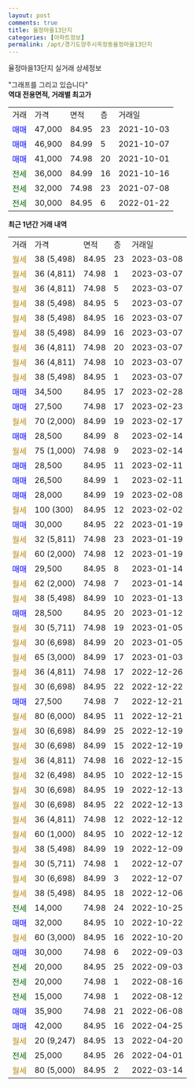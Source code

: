 ```yaml
---
layout: post
comments: true
title: 율정마을13단지
categories: [아파트정보]
permalink: /apt/경기도양주시옥정동율정마을13단지
---
```


율정마을13단지 실거래 상세정보

<script type="text/javascript">
  google.charts.load('current', {'packages':['line', 'corechart']});
  google.charts.setOnLoadCallback(drawChart);

  function drawChart() {
    var data = new google.visualization.DataTable();
    data.addColumn('date', '거래일');
    data.addColumn('number', "매매");
    data.addColumn('number', "전세");
    data.addColumn('number', "전매");

    data.addRows([[new Date(Date.parse("2023-03-08")), null, null, null], [new Date(Date.parse("2023-03-07")), null, null, null], [new Date(Date.parse("2023-03-07")), null, null, null], [new Date(Date.parse("2023-03-07")), null, null, null], [new Date(Date.parse("2023-03-07")), null, null, null], [new Date(Date.parse("2023-03-07")), null, null, null], [new Date(Date.parse("2023-03-07")), null, null, null], [new Date(Date.parse("2023-03-07")), null, null, null], [new Date(Date.parse("2023-03-07")), null, null, null], [new Date(Date.parse("2023-02-28")), 34500, null, null], [new Date(Date.parse("2023-02-23")), 27500, null, null], [new Date(Date.parse("2023-02-17")), null, null, null], [new Date(Date.parse("2023-02-14")), 28500, null, null], [new Date(Date.parse("2023-02-14")), null, null, null], [new Date(Date.parse("2023-02-11")), 28500, null, null], [new Date(Date.parse("2023-02-11")), 26500, null, null], [new Date(Date.parse("2023-02-08")), 28000, null, null], [new Date(Date.parse("2023-02-02")), null, null, null], [new Date(Date.parse("2023-01-19")), 30000, null, null], [new Date(Date.parse("2023-01-19")), null, null, null], [new Date(Date.parse("2023-01-19")), null, null, null], [new Date(Date.parse("2023-01-14")), 29500, null, null], [new Date(Date.parse("2023-01-14")), null, null, null], [new Date(Date.parse("2023-01-13")), null, null, null], [new Date(Date.parse("2023-01-12")), 28500, null, null], [new Date(Date.parse("2023-01-05")), null, null, null], [new Date(Date.parse("2023-01-05")), null, null, null], [new Date(Date.parse("2023-01-03")), null, null, null], [new Date(Date.parse("2022-12-26")), null, null, null], [new Date(Date.parse("2022-12-22")), null, null, null], [new Date(Date.parse("2022-12-21")), 27500, null, null], [new Date(Date.parse("2022-12-21")), null, null, null], [new Date(Date.parse("2022-12-19")), null, null, null], [new Date(Date.parse("2022-12-19")), null, null, null], [new Date(Date.parse("2022-12-15")), null, null, null], [new Date(Date.parse("2022-12-15")), null, null, null], [new Date(Date.parse("2022-12-13")), null, null, null], [new Date(Date.parse("2022-12-13")), null, null, null], [new Date(Date.parse("2022-12-12")), null, null, null], [new Date(Date.parse("2022-12-12")), null, null, null], [new Date(Date.parse("2022-12-09")), null, null, null], [new Date(Date.parse("2022-12-07")), null, null, null], [new Date(Date.parse("2022-12-07")), null, null, null], [new Date(Date.parse("2022-12-06")), null, null, null], [new Date(Date.parse("2022-10-25")), null, 14000, null], [new Date(Date.parse("2022-10-22")), 32000, null, null], [new Date(Date.parse("2022-10-20")), null, null, null], [new Date(Date.parse("2022-09-03")), 30000, null, null], [new Date(Date.parse("2022-09-03")), null, 20000, null], [new Date(Date.parse("2022-08-16")), null, 20000, null], [new Date(Date.parse("2022-08-12")), null, 15000, null], [new Date(Date.parse("2022-06-08")), 35900, null, null], [new Date(Date.parse("2022-04-25")), 42000, null, null], [new Date(Date.parse("2022-04-20")), null, null, null], [new Date(Date.parse("2022-04-01")), null, 25000, null], [new Date(Date.parse("2022-03-14")), null, null, null]]);

    var options = {
      hAxis: {
        format: 'yyyy/MM/dd'
      },    
      lineWidth: 0,
      pointsVisible: true,    
      title: '최근 1년간 유형별 실거래가 분포',
      legend: { position: 'bottom' }
    };

    var formatter = new google.visualization.NumberFormat({pattern:'###,###'} );
    formatter.format(data, 1);
    formatter.format(data, 2);
    
    setTimeout(function() {
        var chart = new google.visualization.LineChart(document.getElementById('columnchart_material'));
        chart.draw(data, (options));
        document.getElementById('loading').style.display = 'none';
    }, 200);
  }
</script>


<div id="loading" style="z-index:20; display: block; margin-left: 0px">"그래프를 그리고 있습니다"</div>
<div id="columnchart_material" style="width: 95%; margin-left: 0px; display: block"></div>
<!-- contents start -->
<b>역대 전용면적, 거래별 최고가</b>
<table class="sortable">
    <tr>
      <td>거래</td>
      <td>가격</td>
      <td>면적</td>
      <td>층</td>
      <td>거래일</td>
    </tr>
        <tr>
          <td><a style="color: blue">매매</a></td>
          <td>47,000</td>
          <td>84.95</td>
          <td>23</td>
          <td>2021-10-03</td>
        </tr>            <tr>
          <td><a style="color: blue">매매</a></td>
          <td>46,900</td>
          <td>84.99</td>
          <td>5</td>
          <td>2021-10-07</td>
        </tr>            <tr>
          <td><a style="color: blue">매매</a></td>
          <td>41,000</td>
          <td>74.98</td>
          <td>20</td>
          <td>2021-10-01</td>
        </tr>        
        <tr>
              <td><a style="color: darkgreen">전세</a></td>
              <td>36,000</td>
              <td>84.99</td>
              <td>16</td>
              <td>2021-10-16</td>
            </tr>            <tr>
              <td><a style="color: darkgreen">전세</a></td>
              <td>32,000</td>
              <td>74.98</td>
              <td>23</td>
              <td>2021-07-08</td>
            </tr>            <tr>
              <td><a style="color: darkgreen">전세</a></td>
              <td>30,000</td>
              <td>84.95</td>
              <td>6</td>
              <td>2022-01-22</td>
            </tr>        
    
</table>

<b>최근 1년간 거래 내역</b>

<table class="sortable">
    <tr>
      <td>거래</td>
      <td>가격</td>
      <td>면적</td>
      <td>층</td>
      <td>거래일</td>
    </tr>
    <tr>
      <td><a style="color: darkgoldenrod">월세</a></td>
      <td>38 (5,498)</td>
      <td>84.95</td>
      <td>23</td>
      <td>2023-03-08</td>
    </tr>          <tr>
      <td><a style="color: darkgoldenrod">월세</a></td>
      <td>36 (4,811)</td>
      <td>74.98</td>
      <td>1</td>
      <td>2023-03-07</td>
    </tr>          <tr>
      <td><a style="color: darkgoldenrod">월세</a></td>
      <td>36 (4,811)</td>
      <td>74.98</td>
      <td>5</td>
      <td>2023-03-07</td>
    </tr>          <tr>
      <td><a style="color: darkgoldenrod">월세</a></td>
      <td>38 (5,498)</td>
      <td>84.95</td>
      <td>5</td>
      <td>2023-03-07</td>
    </tr>          <tr>
      <td><a style="color: darkgoldenrod">월세</a></td>
      <td>38 (5,498)</td>
      <td>84.95</td>
      <td>16</td>
      <td>2023-03-07</td>
    </tr>          <tr>
      <td><a style="color: darkgoldenrod">월세</a></td>
      <td>38 (5,498)</td>
      <td>84.99</td>
      <td>16</td>
      <td>2023-03-07</td>
    </tr>          <tr>
      <td><a style="color: darkgoldenrod">월세</a></td>
      <td>36 (4,811)</td>
      <td>74.98</td>
      <td>20</td>
      <td>2023-03-07</td>
    </tr>          <tr>
      <td><a style="color: darkgoldenrod">월세</a></td>
      <td>36 (4,811)</td>
      <td>74.98</td>
      <td>10</td>
      <td>2023-03-07</td>
    </tr>          <tr>
      <td><a style="color: darkgoldenrod">월세</a></td>
      <td>38 (5,498)</td>
      <td>84.95</td>
      <td>1</td>
      <td>2023-03-07</td>
    </tr>          <tr>
      <td><a style="color: blue">매매</a></td>
      <td>34,500</td>
      <td>84.95</td>
      <td>17</td>
      <td>2023-02-28</td>
    </tr>          <tr>
      <td><a style="color: blue">매매</a></td>
      <td>27,500</td>
      <td>74.98</td>
      <td>17</td>
      <td>2023-02-23</td>
    </tr>          <tr>
      <td><a style="color: darkgoldenrod">월세</a></td>
      <td>70 (2,000)</td>
      <td>84.99</td>
      <td>19</td>
      <td>2023-02-17</td>
    </tr>          <tr>
      <td><a style="color: blue">매매</a></td>
      <td>28,500</td>
      <td>84.99</td>
      <td>8</td>
      <td>2023-02-14</td>
    </tr>          <tr>
      <td><a style="color: darkgoldenrod">월세</a></td>
      <td>75 (1,000)</td>
      <td>74.98</td>
      <td>9</td>
      <td>2023-02-14</td>
    </tr>          <tr>
      <td><a style="color: blue">매매</a></td>
      <td>28,500</td>
      <td>84.95</td>
      <td>11</td>
      <td>2023-02-11</td>
    </tr>          <tr>
      <td><a style="color: blue">매매</a></td>
      <td>26,500</td>
      <td>84.99</td>
      <td>1</td>
      <td>2023-02-11</td>
    </tr>          <tr>
      <td><a style="color: blue">매매</a></td>
      <td>28,000</td>
      <td>84.99</td>
      <td>19</td>
      <td>2023-02-08</td>
    </tr>          <tr>
      <td><a style="color: darkgoldenrod">월세</a></td>
      <td>100 (300)</td>
      <td>84.95</td>
      <td>12</td>
      <td>2023-02-02</td>
    </tr>          <tr>
      <td><a style="color: blue">매매</a></td>
      <td>30,000</td>
      <td>84.95</td>
      <td>22</td>
      <td>2023-01-19</td>
    </tr>          <tr>
      <td><a style="color: darkgoldenrod">월세</a></td>
      <td>32 (5,811)</td>
      <td>74.98</td>
      <td>23</td>
      <td>2023-01-19</td>
    </tr>          <tr>
      <td><a style="color: darkgoldenrod">월세</a></td>
      <td>60 (2,000)</td>
      <td>74.98</td>
      <td>12</td>
      <td>2023-01-19</td>
    </tr>          <tr>
      <td><a style="color: blue">매매</a></td>
      <td>29,500</td>
      <td>84.95</td>
      <td>8</td>
      <td>2023-01-14</td>
    </tr>          <tr>
      <td><a style="color: darkgoldenrod">월세</a></td>
      <td>62 (2,000)</td>
      <td>74.98</td>
      <td>7</td>
      <td>2023-01-14</td>
    </tr>          <tr>
      <td><a style="color: darkgoldenrod">월세</a></td>
      <td>38 (5,498)</td>
      <td>84.99</td>
      <td>10</td>
      <td>2023-01-13</td>
    </tr>          <tr>
      <td><a style="color: blue">매매</a></td>
      <td>28,500</td>
      <td>84.95</td>
      <td>20</td>
      <td>2023-01-12</td>
    </tr>          <tr>
      <td><a style="color: darkgoldenrod">월세</a></td>
      <td>30 (5,711)</td>
      <td>74.98</td>
      <td>19</td>
      <td>2023-01-05</td>
    </tr>          <tr>
      <td><a style="color: darkgoldenrod">월세</a></td>
      <td>30 (6,698)</td>
      <td>84.99</td>
      <td>20</td>
      <td>2023-01-05</td>
    </tr>          <tr>
      <td><a style="color: darkgoldenrod">월세</a></td>
      <td>65 (3,000)</td>
      <td>84.99</td>
      <td>17</td>
      <td>2023-01-03</td>
    </tr>          <tr>
      <td><a style="color: darkgoldenrod">월세</a></td>
      <td>36 (4,811)</td>
      <td>74.98</td>
      <td>17</td>
      <td>2022-12-26</td>
    </tr>          <tr>
      <td><a style="color: darkgoldenrod">월세</a></td>
      <td>30 (6,698)</td>
      <td>84.95</td>
      <td>22</td>
      <td>2022-12-22</td>
    </tr>          <tr>
      <td><a style="color: blue">매매</a></td>
      <td>27,500</td>
      <td>74.98</td>
      <td>7</td>
      <td>2022-12-21</td>
    </tr>          <tr>
      <td><a style="color: darkgoldenrod">월세</a></td>
      <td>80 (6,000)</td>
      <td>84.95</td>
      <td>11</td>
      <td>2022-12-21</td>
    </tr>          <tr>
      <td><a style="color: darkgoldenrod">월세</a></td>
      <td>30 (6,698)</td>
      <td>84.99</td>
      <td>25</td>
      <td>2022-12-19</td>
    </tr>          <tr>
      <td><a style="color: darkgoldenrod">월세</a></td>
      <td>30 (6,698)</td>
      <td>84.99</td>
      <td>15</td>
      <td>2022-12-19</td>
    </tr>          <tr>
      <td><a style="color: darkgoldenrod">월세</a></td>
      <td>36 (4,811)</td>
      <td>74.98</td>
      <td>16</td>
      <td>2022-12-15</td>
    </tr>          <tr>
      <td><a style="color: darkgoldenrod">월세</a></td>
      <td>32 (6,498)</td>
      <td>84.95</td>
      <td>10</td>
      <td>2022-12-15</td>
    </tr>          <tr>
      <td><a style="color: darkgoldenrod">월세</a></td>
      <td>30 (6,698)</td>
      <td>84.95</td>
      <td>19</td>
      <td>2022-12-13</td>
    </tr>          <tr>
      <td><a style="color: darkgoldenrod">월세</a></td>
      <td>30 (6,698)</td>
      <td>84.95</td>
      <td>22</td>
      <td>2022-12-13</td>
    </tr>          <tr>
      <td><a style="color: darkgoldenrod">월세</a></td>
      <td>36 (4,811)</td>
      <td>74.98</td>
      <td>12</td>
      <td>2022-12-12</td>
    </tr>          <tr>
      <td><a style="color: darkgoldenrod">월세</a></td>
      <td>60 (1,000)</td>
      <td>84.95</td>
      <td>10</td>
      <td>2022-12-12</td>
    </tr>          <tr>
      <td><a style="color: darkgoldenrod">월세</a></td>
      <td>38 (5,498)</td>
      <td>84.99</td>
      <td>19</td>
      <td>2022-12-09</td>
    </tr>          <tr>
      <td><a style="color: darkgoldenrod">월세</a></td>
      <td>30 (5,711)</td>
      <td>74.98</td>
      <td>1</td>
      <td>2022-12-07</td>
    </tr>          <tr>
      <td><a style="color: darkgoldenrod">월세</a></td>
      <td>30 (6,698)</td>
      <td>84.99</td>
      <td>3</td>
      <td>2022-12-07</td>
    </tr>          <tr>
      <td><a style="color: darkgoldenrod">월세</a></td>
      <td>38 (5,498)</td>
      <td>84.95</td>
      <td>18</td>
      <td>2022-12-06</td>
    </tr>          <tr>
      <td><a style="color: darkgreen">전세</a></td>
      <td>14,000</td>
      <td>74.98</td>
      <td>24</td>
      <td>2022-10-25</td>
    </tr>          <tr>
      <td><a style="color: blue">매매</a></td>
      <td>32,000</td>
      <td>84.95</td>
      <td>10</td>
      <td>2022-10-22</td>
    </tr>          <tr>
      <td><a style="color: darkgoldenrod">월세</a></td>
      <td>60 (3,000)</td>
      <td>84.95</td>
      <td>16</td>
      <td>2022-10-20</td>
    </tr>          <tr>
      <td><a style="color: blue">매매</a></td>
      <td>30,000</td>
      <td>74.98</td>
      <td>6</td>
      <td>2022-09-03</td>
    </tr>          <tr>
      <td><a style="color: darkgreen">전세</a></td>
      <td>20,000</td>
      <td>84.95</td>
      <td>25</td>
      <td>2022-09-03</td>
    </tr>          <tr>
      <td><a style="color: darkgreen">전세</a></td>
      <td>20,000</td>
      <td>74.98</td>
      <td>1</td>
      <td>2022-08-16</td>
    </tr>          <tr>
      <td><a style="color: darkgreen">전세</a></td>
      <td>15,000</td>
      <td>74.98</td>
      <td>1</td>
      <td>2022-08-12</td>
    </tr>          <tr>
      <td><a style="color: blue">매매</a></td>
      <td>35,900</td>
      <td>74.98</td>
      <td>21</td>
      <td>2022-06-08</td>
    </tr>          <tr>
      <td><a style="color: blue">매매</a></td>
      <td>42,000</td>
      <td>84.95</td>
      <td>16</td>
      <td>2022-04-25</td>
    </tr>          <tr>
      <td><a style="color: darkgoldenrod">월세</a></td>
      <td>20 (9,247)</td>
      <td>84.95</td>
      <td>13</td>
      <td>2022-04-20</td>
    </tr>          <tr>
      <td><a style="color: darkgreen">전세</a></td>
      <td>25,000</td>
      <td>84.95</td>
      <td>26</td>
      <td>2022-04-01</td>
    </tr>          <tr>
      <td><a style="color: darkgoldenrod">월세</a></td>
      <td>80 (5,000)</td>
      <td>84.95</td>
      <td>2</td>
      <td>2022-03-14</td>
    </tr>      </table>
<!-- contents end -->    

